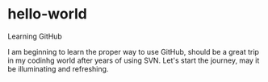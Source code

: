 # hello-world
Learning GitHub

I am beginning to learn the proper way to use GitHub, should be a great trip in my codinhg world after years of using SVN. Let's start the journey, may it be illuminating and refreshing.
